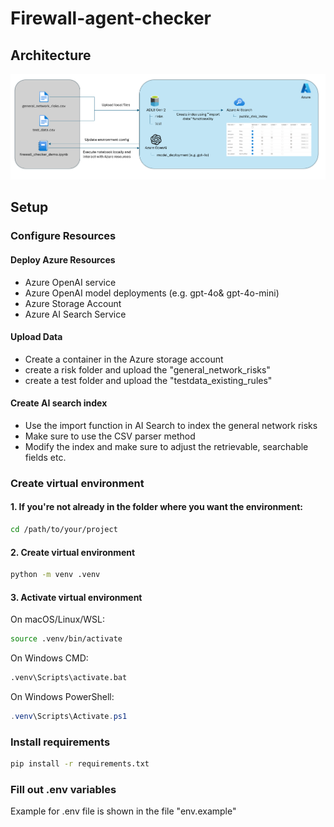 # Firewall-agent-checker

## Architecture
![Setup](media/setup.png)


## Setup
### Configure Resources
#### Deploy Azure Resources
- Azure OpenAI service
- Azure OpenAI model deployments (e.g. gpt-4o& gpt-4o-mini)
- Azure Storage Account
- Azure AI Search Service

#### Upload Data
- Create a container in the Azure storage account
- create a risk folder and upload the "general_network_risks"
- create a test folder and upload the "testdata_existing_rules"

#### Create AI search index
- Use the import function in AI Search to index the general network risks
- Make sure to use the CSV parser method
- Modify the index and make sure to adjust the retrievable, searchable fields etc.

### Create virtual environment
#### 1. If you're not already in the folder where you want the environment:
```bash
cd /path/to/your/project
```

#### 2. Create virtual environment
```bash
python -m venv .venv
```

#### 3. Activate virtual environment
On macOS/Linux/WSL:
```bash
source .venv/bin/activate
```

On Windows CMD:
```cmd
.venv\Scripts\activate.bat
```

On Windows PowerShell:
```powershell
.venv\Scripts\Activate.ps1
```

### Install requirements
```bash
pip install -r requirements.txt
```

### Fill out .env variables
Example for .env file is shown in the file "env.example"


